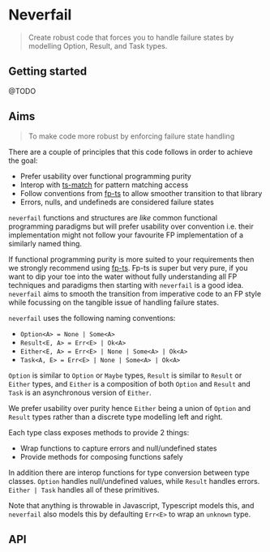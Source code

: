 # Neverfail

> Create robust code that forces you to handle failure states by modelling Option, Result, and Task types.

## Getting started

@TODO

## Aims

> To make code more robust by enforcing failure state handling

There are a couple of principles that this code follows in order to achieve the goal:

- Prefer usability over functional programming purity
- Interop with [ts-match](https://github.com/gvergnaud/ts-pattern) for pattern matching access
- Follow conventions from [fp-ts](https://github.com/gcanti/fp-ts) to allow smoother transition to that library
- Errors, nulls, and undefineds are considered failure states

`neverfail` functions and structures are _like_ common functional programming paradigms but will prefer usability over convention i.e. their implementation might not follow your favourite FP implementation of a similarly named thing.

If functional programming purity is more suited to your requirements then we strongly recommend using [fp-ts](https://github.com/gcanti/fp-ts). Fp-ts is super but very pure, if you want to dip your toe into the water without fully understanding all FP techniques and paradigms then starting with `neverfail` is a good idea. `neverfail` aims to smooth the transition from imperative code to an FP style while focussing on the tangible issue of handling failure states.

`neverfail` uses the following naming conventions:

- `Option<A> = None | Some<A>`
- `Result<E, A> = Err<E> | Ok<A>`
- `Either<E, A> = Err<E> | None | Some<A> | Ok<A>`
- `Task<A, E> = Err<E> | None | Some<A> | Ok<A>`

`Option` is similar to `Option` or `Maybe` types, `Result` is similar to `Result` or `Either` types, and `Either` is a composition of both `Option` and `Result` and `Task` is an asynchronous version of `Either`.

We prefer usability over purity hence `Either` being a union of `Option` and `Result` types rather than a discrete type modelling left and right.

Each type class exposes methods to provide 2 things:

- Wrap functions to capture errors and null/undefined states
- Provide methods for composing functions safely

In addition there are interop functions for type conversion between type classes. `Option` handles null/undefined values, while `Result` handles errors. `Either | Task` handles all of these primitives.

Note that anything is throwable in Javascript, Typescript models this, and `neverfail` also models this by defaulting `Err<E>` to wrap an `unknown` type.

## API
